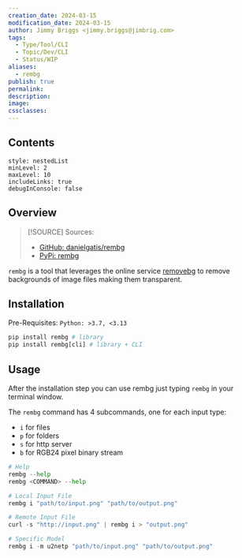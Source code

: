 ```yaml
---
creation_date: 2024-03-15
modification_date: 2024-03-15
author: Jimmy Briggs <jimmy.briggs@jimbrig.com>
tags:
  - Type/Tool/CLI
  - Topic/Dev/CLI
  - Status/WIP
aliases:
  - rembg
publish: true
permalink:
description:
image:
cssclasses:
---
```


## Contents

```table-of-contents
style: nestedList
minLevel: 2
maxLevel: 10
includeLinks: true
debugInConsole: false
```

## Overview

> [!SOURCE] Sources:
> - [GitHub: danielgatis/rembg](https://github.com/danielgatis/rembg)
> - [PyPi: rembg](https://pypi.org/project/rembg/2.0.28/)

`rembg` is a tool that leverages the online service [removebg]() to remove backgrounds of image files making them transparent.

## Installation

Pre-Requisites: `Python: >3.7, <3.13`

```python
pip install rembg # library
pip install rembg[cli] # library + CLI
```

## Usage

After the installation step you can use rembg just typing `rembg` in your terminal window.

The `rembg` command has 4 subcommands, one for each input type:

- `i` for files
- `p` for folders
- `s` for http server
- `b` for RGB24 pixel binary stream

```python
# Help
rembg --help
rembg <COMMAND> --help

# Local Input File
rembg i "path/to/input.png" "path/to/output.png"

# Remote Input File
curl -s "http://input.png" | rembg i > "output.png"

# Specific Model
rembg i -m u2netp "path/to/input.png" "path/to/output.png"
```



